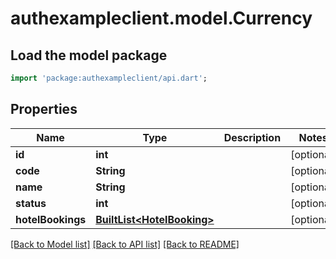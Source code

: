 # authexampleclient.model.Currency

## Load the model package
```dart
import 'package:authexampleclient/api.dart';
```

## Properties
Name | Type | Description | Notes
------------ | ------------- | ------------- | -------------
**id** | **int** |  | [optional] 
**code** | **String** |  | [optional] 
**name** | **String** |  | [optional] 
**status** | **int** |  | [optional] 
**hotelBookings** | [**BuiltList&lt;HotelBooking&gt;**](HotelBooking.md) |  | [optional] 

[[Back to Model list]](../README.md#documentation-for-models) [[Back to API list]](../README.md#documentation-for-api-endpoints) [[Back to README]](../README.md)


